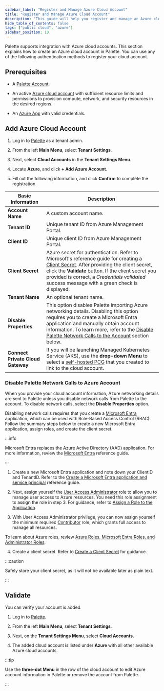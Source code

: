 ```yaml
---
sidebar_label: "Register and Manage Azure Cloud Account"
title: "Register and Manage Azure Cloud Account"
description: "This guide will help you register and manage an Azure cloud account in Palette"
hide_table_of_contents: false
tags: ["public cloud", "azure"]
sidebar_position: 10
---
```



Palette supports integration with Azure cloud accounts. This section explains how to create an Azure cloud account in Palette. You can use any of the following authentication methods to register your cloud account.

## Prerequisites

* A [Palette Account](https://console.spectrocloud.com/).

* An active [Azure cloud account](https://portal.azure.com/) with sufficient resource limits and permissions to provision compute, network, and security resources in the desired regions.

* An [Azure App](https://learn.microsoft.com/en-us/azure/app-service/overview) with valid credentials.


## Add Azure Cloud Account

1. Log in to [Palette](https://console.spectrocloud.com) as a tenant admin.

2. From the left **Main Menu**, select **Tenant Settings**. 

3. Next, select **Cloud Accounts** in the **Tenant Settings Menu**. 

4. Locate **Azure**, and click **+ Add Azure Account**.

5. Fill out the following information, and click **Confirm** to complete the registration.

|   **Basic Information** |**Description**|
|-------------------------|-----------|
|**Account Name**| A custom account name.|
|**Tenant ID**| Unique tenant ID from Azure Management Portal.|
|**Client ID**| Unique client ID from Azure Management Portal.|
|**Client Secret**| Azure secret for authentication. Refer to Microsoft's reference guide for creating a [Client Secret](https://docs.microsoft.com/en-us/azure/active-directory/develop/howto-create-service-principal-portal#create-an-azure-active-directory-application). After providing the client secret, click the **Validate** button. If the client secret you provided is correct, a *Credentials validated* success message with a green check is displayed. |
|**Tenant Name**| An optional tenant name.|
|**Disable Properties**| This option disables Palette importing Azure networking details. Disabling this option requires you to create a Microsoft Entra application and manually obtain account information. To learn more, refer to the [Disable Palette Network Calls to the Account](#disable-palette-network-calls-to-the-account) section below. |
|**Connect Private Cloud Gateway**| If you will be launching Managed Kubernetes Service (AKS), use the **drop-down Menu** to select a [self-hosted PCG](gateways.md) that you created to link to the cloud account.|


### Disable Palette Network Calls to Azure Account  

When you provide your cloud account information, Azure networking details are sent to Palette unless you disable network calls from Palette to the account. To disable network calls, select the **Disable Properties** option.  

Disabling network calls requires that you create a [Microsoft Entra](https://learn.microsoft.com/en-us/entra/identity-platform/howto-create-service-principal-portal#create-an-azure-active-directory-application) application, which can be used with Role-Based Access Control (RBAC). Follow the summary steps below to create a new Microsoft Entra application, assign roles, and create the client secret. 

:::info

Microsoft Entra replaces the Azure Active Directory (AAD) application. For more information, review the [Microsoft Entra](https://learn.microsoft.com/en-us/entra/identity-platform/howto-create-service-principal-portal#create-an-azure-active-directory-application) reference guide.

:::


1. Create a new Microsoft Entra application and note down your ClientID and TenantID. Refer to the [Create a Microsoft Entra application and service principal](https://docs.microsoft.com/en-us/azure/active-directory/develop/howto-create-service-principal-portal#create-an-azure-active-directory-application) reference guide.

2. Next, assign yourself the [User Access Administrator](https://docs.microsoft.com/en-us/azure/role-based-access-control/built-in-roles#user-access-administrator) role to allow you to manage user access to Azure resources. You need this role assignment to assign the role in step 3. For guidance, refer to [Assign a Role to the Application](https://docs.microsoft.com/en-us/azure/active-directory/develop/howto-create-service-principal-portal#assign-a-role-to-the-application).

3. With User Access Administrator privilege, you can now assign yourself the minimum required [Contributor](https://docs.microsoft.com/en-us/azure/role-based-access-control/built-in-roles#contributor) role, which grants full access to manage all resources.

  To learn about Azure roles, review [Azure Roles, Microsoft Entra Roles, and Administrator Roles](https://learn.microsoft.com/en-us/azure/role-based-access-control/rbac-and-directory-admin-roles).

4. Create a client secret. Refer to [Create a Client Secret](https://learn.microsoft.com/en-us/entra/identity-platform/howto-create-service-principal-portal#option-3-create-a-new-client-secret) for guidance.

  :::caution

  Safely store your client secret, as it will not be available later as plain text.

  :::


## Validate

You can verify your account is added.

1. Log in to [Palette](https://console.spectrocloud.com).

2. From the left **Main Menu**, select **Tenant Settings**. 

3. Next, on the **Tenant Settings Menu**, select **Cloud Accounts**.

4. The added cloud account is listed under **Azure** with all other available Azure cloud accounts. 


:::tip

Use the **three-dot Menu** in the row of the cloud account to edit Azure account information in Palette or remove the account from Palette.

:::
